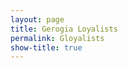 ```yaml
---
layout: page
title: Gerogia Loyalists
permalink: Gloyalists
show-title: true
---
```


<!-- Add script to the <head> of your page to load the embeddable map component -->
<script type="module" src="https://js.arcgis.com/embeddable-components/4.32/arcgis-embeddable-components.esm.js"></script>
<!-- Add custom element to <body> of your page -->
 <arcgis-embedded-map style="height:600px;width:700px;" item-id="3a94c18237ef410b9f139bc08310136b" theme="light" portal-url="https://bostoncollege.maps.arcgis.com" ></arcgis-embedded-map>

<!-- Add script to the <head> of your page to load the embeddable map component -->
<script type="module" src="https://js.arcgis.com/embeddable-components/4.32/arcgis-embeddable-components.esm.js"></script>
<!-- Add custom element to <body> of your page -->
 <arcgis-embedded-map style="height:600px;width:700px;" item-id="79f3c93b50e34accb9f5fa62bf724aa6" theme="light" portal-url="https://bostoncollege.maps.arcgis.com" ></arcgis-embedded-map>

